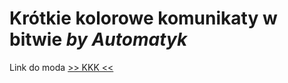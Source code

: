 # Krótkie kolorowe komunikaty w bitwie *by Automatyk*

Link do moda [>> KKK <<](https://github.com/komandos84/KKK/raw/master/zip/atk_kkk.zip)
